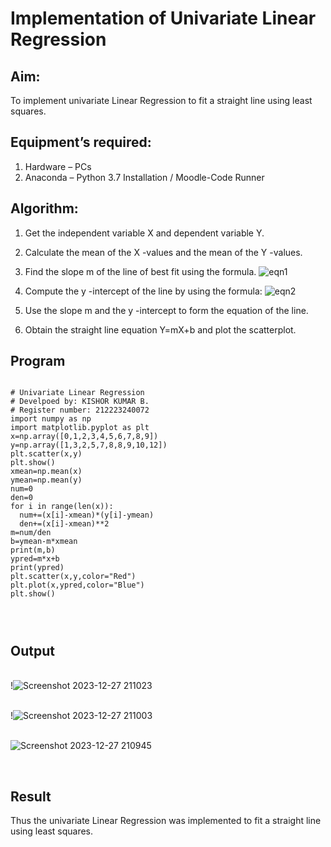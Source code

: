 # Implementation of Univariate Linear Regression
## Aim:
To implement univariate Linear Regression to fit a straight line using least squares.
## Equipment’s required:
1.	Hardware – PCs
2.	Anaconda – Python 3.7 Installation / Moodle-Code Runner
## Algorithm:
1.	Get the independent variable X and dependent variable Y.
2.	Calculate the mean of the X -values and the mean of the Y -values.
3.	Find the slope m of the line of best fit using the formula.
 ![eqn1](https://github.com/Kishorerz/Univariate-Linear-Regression/assets/144451216/e9a2c5f6-c300-4080-829f-292dc93f3ef1)
4.	Compute the y -intercept of the line by using the formula:
![eqn2](https://github.com/Kishorerz/Univariate-Linear-Regression/assets/144451216/ac237349-2968-4815-9dd6-bd86ec18827d)
   
5.	Use the slope m and the y -intercept to form the equation of the line.
6.	Obtain the straight line equation Y=mX+b and plot the scatterplot.
## Program
```

# Univariate Linear Regression
# Develpoed by: KISHOR KUMAR B.
# Register number: 212223240072
import numpy as np
import matplotlib.pyplot as plt
x=np.array([0,1,2,3,4,5,6,7,8,9])
y=np.array([1,3,2,5,7,8,8,9,10,12])
plt.scatter(x,y)
plt.show()
xmean=np.mean(x)
ymean=np.mean(y)
num=0
den=0
for i in range(len(x)):
  num+=(x[i]-xmean)*(y[i]-ymean)
  den+=(x[i]-xmean)**2
m=num/den
b=ymean-m*xmean
print(m,b)
ypred=m*x+b
print(ypred)
plt.scatter(x,y,color="Red")
plt.plot(x,ypred,color="Blue")
plt.show()




```
## Output
</br>!![Screenshot 2023-12-27 211023](https://github.com/Kishorerz/Univariate-Linear-Regression/assets/144451216/ee94d12f-e7a3-49cb-a353-213c706e5964)

</br>!![Screenshot 2023-12-27 211003](https://github.com/Kishorerz/Univariate-Linear-Regression/assets/144451216/d1aa4b4c-75df-4584-b0c9-c3e83aa09397)

</br>![Screenshot 2023-12-27 210945](https://github.com/Kishorerz/Univariate-Linear-Regression/assets/144451216/0908bb96-3fcb-4112-9e42-911d5e8c732d)

</br>

## Result
Thus the univariate Linear Regression was implemented to fit a straight line using least squares.

